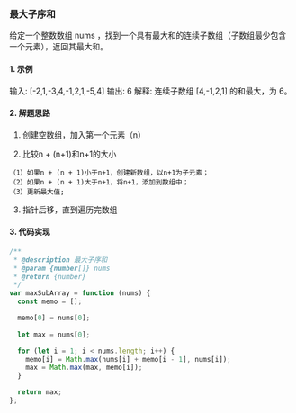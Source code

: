 ### 最大子序和

给定一个整数数组 nums ，找到一个具有最大和的连续子数组（子数组最少包含一个元素），返回其最大和。

#### 1. 示例

输入: [-2,1,-3,4,-1,2,1,-5,4]
输出: 6
解释: 连续子数组 [4,-1,2,1] 的和最大，为 6。

#### 2. 解题思路
  
  1. 创建空数组，加入第一个元素（n）

  2. 比较n + (n+1)和n+1的大小

    （1）如果n + (n + 1)小于n+1，创建新数组，以n+1为子元素；
    （2）如果n + (n + 1)大于n+1，将n+1，添加到数组中；
    （3）更新最大值;
  
  3. 指针后移，直到遍历完数组

#### 3. 代码实现

```js
/**
 * @description 最大子序和
 * @param {number[]} nums
 * @return {number}
 */
var maxSubArray = function (nums) {
  const memo = [];

  memo[0] = nums[0];
  
  let max = nums[0];

  for (let i = 1; i < nums.length; i++) {
    memo[i] = Math.max(nums[i] + memo[i - 1], nums[i]);
    max = Math.max(max, memo[i]);
  }

  return max;
};
```